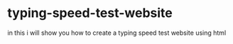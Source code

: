 # typing-speed-test-website
in this i will show you how to create a typing speed test website using html
